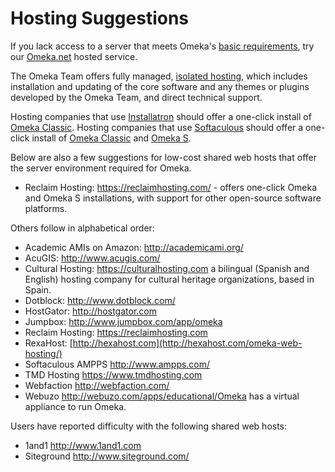 # Hosting Suggestions

If you lack access to a server that meets Omeka's [basic requirements](../Installation/System_Requirements.md), try our [Omeka.net](http://omeka.net) hosted service.

The Omeka Team offers fully managed, [isolated hosting](http://omeka.org/about/services/), which includes installation and updating of the core software and any themes or plugins developed by the Omeka Team, and direct technical support.

Hosting companies that use [Installatron](https://installatron.com/) should offer a one-click install of [Omeka Classic](https://installatron.com/omeka). Hosting companies that use [Softaculous](https://softaculous.com/) should offer a one-click install of [Omeka Classic](https://www.softaculous.com/softaculous/apps/educational/Omeka) and [Omeka S](https://www.softaculous.com/softaculous/apps/others/Omeka_S).

Below are also a few suggestions for low-cost shared web hosts that offer the server environment required for Omeka.

-   Reclaim Hosting: <https://reclaimhosting.com/> - offers one-click Omeka and Omeka S installations, with support for other open-source software platforms.

Others follow in alphabetical order:

-   Academic AMIs on Amazon: <http://academicami.org/>
-   AcuGIS: <http://www.acugis.com/>
-   Cultural Hosting: <https://culturalhosting.com> a bilingual (Spanish and English) hosting company for cultural heritage organizations, based in Spain.
-   Dotblock: <http://www.dotblock.com/>
-   HostGator: <http://hostgator.com> 
-   Jumpbox: <http://www.jumpbox.com/app/omeka> 
-   Reclaim Hosting: <https://reclaimhosting.com> 
-   RexaHost: [http://hexahost.com](http://hexahost.com/omeka-web-hosting/) 
-   Softaculous AMPPS <http://www.ampps.com/>
-   TMD Hosting <https://www.tmdhosting.com>
-   Webfaction <http://webfaction.com/>
-   Webuzo <http://webuzo.com/apps/educational/Omeka> has a virtual appliance to run Omeka.

Users have reported difficulty with the following shared web hosts:

-   1and1 <http://www.1and1.com>
-   Siteground <http://www.siteground.com/>
